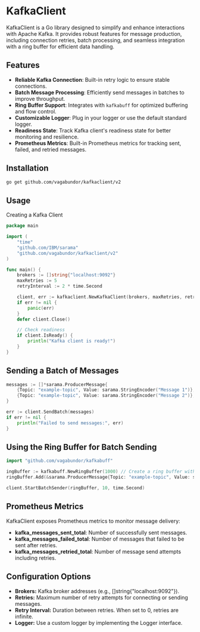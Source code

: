 # KafkaClient

KafkaClient is a Go library designed to simplify and enhance interactions with Apache Kafka. It provides robust features for message production, including connection retries, batch processing, and seamless integration with a ring buffer for efficient data handling.

## Features

- **Reliable Kafka Connection**: Built-in retry logic to ensure stable connections.
- **Batch Message Processing**: Efficiently send messages in batches to improve throughput.
- **Ring Buffer Support**: Integrates with `kafkabuff` for optimized buffering and flow control.
- **Customizable Logger**: Plug in your logger or use the default standard logger.
- **Readiness State**: Track Kafka client's readiness state for better monitoring and resilience.
- **Prometheus Metrics**: Built-in Prometheus metrics for tracking sent, failed, and retried messages.

## Installation

```bash
go get github.com/vagabundor/kafkaclient/v2
```
## Usage
Creating a Kafka Client

```go
package main

import (
    "time"
    "github.com/IBM/sarama"
    "github.com/vagabundor/kafkaclient/v2"
)

func main() {
    brokers := []string{"localhost:9092"}
    maxRetries := 5
    retryInterval := 2 * time.Second

    client, err := kafkaclient.NewKafkaClient(brokers, maxRetries, retryInterval, nil, nil)
    if err != nil {
        panic(err)
    }
    defer client.Close()

    // Check readiness
    if client.IsReady() {
        println("Kafka client is ready!")
    }
}
```
## Sending a Batch of Messages
```go
messages := []*sarama.ProducerMessage{
    {Topic: "example-topic", Value: sarama.StringEncoder("Message 1")},
    {Topic: "example-topic", Value: sarama.StringEncoder("Message 2")},
}

err := client.SendBatch(messages)
if err != nil {
    println("Failed to send messages:", err)
}
```
## Using the Ring Buffer for Batch Sending
```go
import "github.com/vagabundor/kafkabuff"

ingBuffer := kafkabuff.NewRingBuffer(1000) // Create a ring buffer with a capacity of 1000
ringBuffer.Add(&sarama.ProducerMessage{Topic: "example-topic", Value: sarama.StringEncoder("Message")})

client.StartBatchSender(ringBuffer, 10, time.Second)
```
## Prometheus Metrics

KafkaClient exposes Prometheus metrics to monitor message delivery:
- **kafka_messages_sent_total**: Number of successfully sent messages.
- **kafka_messages_failed_total**: Number of messages that failed to be sent after retries.
- **kafka_messages_retried_total**: Number of message send attempts including retries.

## Configuration Options
- **Brokers:** Kafka broker addresses (e.g., []string{"localhost:9092"}).
- **Retries:** Maximum number of retry attempts for connecting or sending messages.
- **Retry Interval:** Duration between retries. When set to 0, retries are infinite.
- **Logger:** Use a custom logger by implementing the Logger interface.
